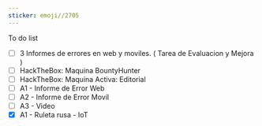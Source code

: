 ```yaml
---
sticker: emoji//2705
---
```

 To do list 

- [ ] 3 Informes de errores en web y moviles. ( Tarea de Evaluacion y Mejora )
- [ ] HackTheBox: Maquina BountyHunter
- [ ] HackTheBox: Maquina Activa: Editorial
- [ ] A1 - Informe de Error Web
- [ ] A2 - Informe de Error Movil
- [ ] A3 - Video
- [x] A1 - Ruleta rusa - IoT